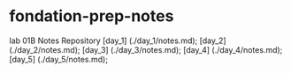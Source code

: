 # fondation-prep-notes
lab 01B Notes Repository
[day_1] (./day_1/notes.md);
[day_2] (./day_2/notes.md);
[day_3] (./day_3/notes.md); 
[day_4] (./day_4/notes.md);
[day_5] (./day_5/notes.md);             